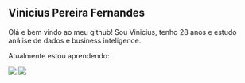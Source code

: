 ## Vinicius Pereira Fernandes

Olá e bem vindo ao meu github! Sou Vinicius, tenho 28 anos e estudo análise de dados e business inteligence.

Atualmente estou aprendendo:

<link rel="stylesheet" href="https://cdn.jsdelivr.net/gh/devicons/devicon@v2.14.0/devicon.min.css">
<img src="https://cdn.jsdelivr.net/gh/devicons/devicon/icons/pandas/pandas-original-wordmark.svg" />
<img src="https://cdn.jsdelivr.net/gh/devicons/devicon/icons/python/python-original.svg" />

